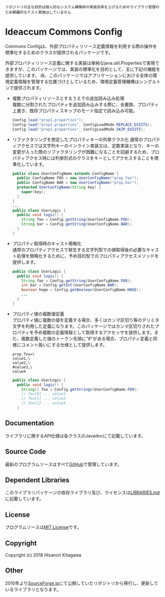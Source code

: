 `リポジトリの主な目的は個人的なシステム構築時の実装効率を上げるためのライブラリ管理のため網羅的なテスト実施はしていません`

# Ideaccum Commons Config
Commons Configは、外部プロパティリソース定義情報を利用する際の操作を標準化するためのクラスが提供されるパッケージです。  

外部プロパティリソース定義に関する実装は単純なjava.util.Propertiesで実現できますが、このパッケージでは、実装の標準化を目的として、主に下記の機能を提供しています。
尚、このパッケージではアプリケーションにおける全体の環境定義情報を管理する位置づけとしているため、環境定義管理機構はシングルトンで提供されます。

- 複数プロパティリソースとするうえでの追加読み込み処理  
  複数に分割されたプロパティを追加読み込みする際に、全置換、プロパティ上書き、既存プロパティスキップのモード指定で読み込み可能。  

  ```java
  Config.load("prop1.properties");
  Config.load("prop2.properties", ConfigLoadMode.REPLACE_EXISTS);
  Config.load("prop3.properties", ConfigLoadMode.SKIP_EXISTS);
  ```

- リファクタリングを想定したプロパティキーの列挙クラス化
  通常のプロパティアクセスでは文字列キーのインライン実装又は、定数実装となり、キーの変更が入った際のリファクタリングが困難になることを回避するため、プロパティアクセス時には列挙形式のクラスをキーとしてアクセスすることを標準化しています。  

  ```java
  public class UserConfigName extends ConfigName {
    public ConfigName FOO = new UserConfigName("prop.foo");
    public ConfigName BAR = new UserConfigName("prop.bar");
    protected UserConfigName(String key) {
      super(key);
    }
  }
  ...
  public class UserLogic {
    public void logic() {
      String foo = Config.getString(UserConfigName.FOO);
      String bar = Config.getString(UserConfigName.BAR);
    }
  }
  ```

- プロパティ取得時のキャスト簡略化  
  通常のプロパティアクセスで発生する文字列型での値取得後の必要なキャスト処理を簡略化するために、予め目的型でのプロパティアクセスメソッドを提供します。  

  ```java
  public class UserLogic {
    public void logic() {
      String foo = Config.getString(UserConfigName.FOO);
      int bar = Config.getInt(UserConfigName.BAR);
      boolean hoge = Config.getBoolean(UserConfigName.HOGE);
      ...
    }
  }
  ```

- プロパティ値の複数値定義  
  プロパティ値に複数の値を定義する場合、多くはカンマ区切り等のデリミタ文字を利用した定義になります。このパッケージではカンマ区切りされたプロパティを予め複数の定義情報として取得するアクセッサを提供します。また、複数定義した値のトークン先頭に"#"がある場合、プロパティ定義と同様にコメント扱いにする仕様として提供します。  

  ```
  prop.foo=\
  value1,\
  value2,\
  #value3,\
  value4
  ```

  ```java
  public class UserLogic {
    public void logic() {
      String[] foo = Config.getStrings(UserConfigName.FOO);
      // foo[0] ... value1
      // foo[1] ... value2
      // foo[2] ... value4
    }
  ```

## Documentation
ライブラリに関するAPI仕様は各クラスのJavadocにて記載しています。  

## Source Code
最新のプログラムソースはすべて[GitHub](https://github.com/ideaccum/org.ideaccum.libs.commons.config)で管理しています。  

## Dependent Libraries
このライブラリパッケージの依存ライブラリ及び、ライセンスは[LIBRARIES.md](https://github.com/ideaccum/org.ideaccum.libs.commons.config/blob/master/LIBRARIES.md)に記載しています。  

## License
プログラムソースは[MIT License](https://github.com/ideaccum/org.ideaccum.libs.commons.config/blob/master/LICENSE.md)です。  

## Copyright
Copyright (c) 2018 Hisanori Kitagawa  

## Other
2010年より[SourceForge.jp](https://osdn.net/projects/phosphoresce/)にて公開していたリポジトリから移行し、更新しているライブラリとなります。  
